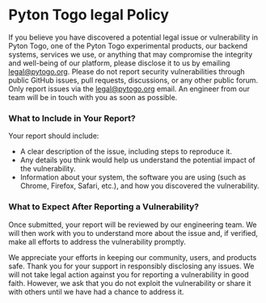 # Pyton Togo legal Policy

If you believe you have discovered a potential legal issue or vulnerability in Pyton Togo, one of the Pyton Togo experimental products, our backend systems, services we use, or anything that may compromise the integrity and well-being of our platform, please disclose it to us by emailing [legal@pytogo.org](mailto:legal@pytogo.org). Please do not report security vulnerabilities through public GitHub issues, pull requests, discussions, or any other public forum. Only report issues via the [legal@pytogo.org](mailto:legal@pytogo.org) email. An engineer from our team will be in touch with you as soon as possible.

### What to Include in Your Report?

Your report should include:

- A clear description of the issue, including steps to reproduce it.
- Any details you think would help us understand the potential impact of the vulnerability.
- Information about your system, the software you are using (such as Chrome, Firefox, Safari, etc.), and how you discovered the vulnerability.

### What to Expect After Reporting a Vulnerability?

Once submitted, your report will be reviewed by our engineering team. We will then work with you to understand more about the issue and, if verified, make all efforts to address the vulnerability promptly.

We appreciate your efforts in keeping our community, users, and products safe. Thank you for your support in responsibly disclosing any issues.
We will not take legal action against you for reporting a vulnerability in good faith. However, we ask that you do not exploit the vulnerability or share it with others until we have had a chance to address it.
